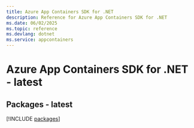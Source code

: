 ```yaml
---
title: Azure App Containers SDK for .NET
description: Reference for Azure App Containers SDK for .NET
ms.date: 06/02/2025
ms.topic: reference
ms.devlang: dotnet
ms.service: appcontainers
---
```

# Azure App Containers SDK for .NET - latest
## Packages - latest
[!INCLUDE [packages](app-containers-index.md)]